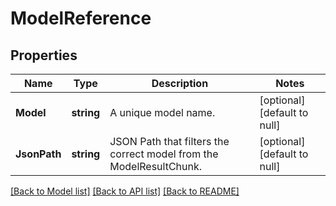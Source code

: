 # ModelReference

## Properties
Name | Type | Description | Notes
------------ | ------------- | ------------- | -------------
**Model** | **string** | A unique model name. | [optional] [default to null]
**JsonPath** | **string** | JSON Path that filters the correct model from the ModelResultChunk. | [optional] [default to null]

[[Back to Model list]](../README.md#documentation-for-models) [[Back to API list]](../README.md#documentation-for-api-endpoints) [[Back to README]](../README.md)

